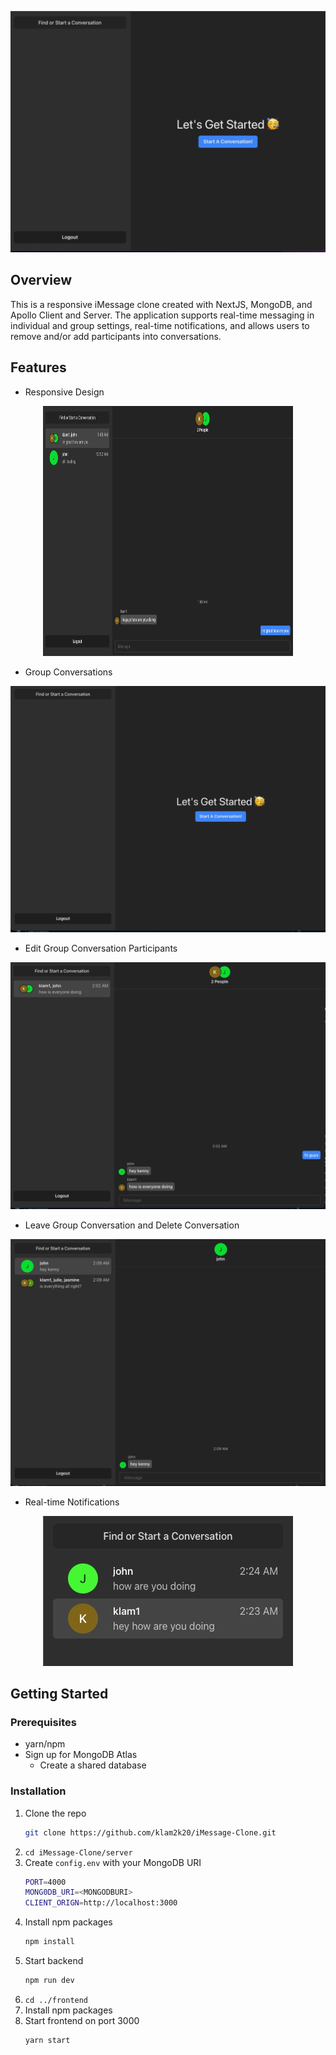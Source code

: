 <p align="center">
    <img src="imgs/demo.gif">
</p>

## Overview

This is a responsive iMessage clone created with NextJS, MongoDB, and Apollo Client and
Server. The application supports real-time messaging in individual and group settings,
real-time notifications, and allows users to remove and/or add participants into conversations.

## Features

- Responsive Design
<p align="center">
    <img src="imgs/responsive.gif" height="400" width="400">
</p>

- Group Conversations
<p align="center">
    <img src="imgs/group-conversation.gif">
</p>

- Edit Group Conversation Participants
<p align="center">
    <img src="imgs/edit-conversation.gif">
</p>

- Leave Group Conversation and Delete Conversation
<p align="center">
    <img src="imgs/delete-conversation.gif">
</p>

- Real-time Notifications
<p align="center">
    <img src="imgs/notification.gif">
</p>

## Getting Started

### Prerequisites

- yarn/npm
- Sign up for MongoDB Atlas
  - Create a shared database

### Installation

1. Clone the repo
   ```sh
   git clone https://github.com/klam2k20/iMessage-Clone.git
   ```
2. `cd iMessage-Clone/server`
3. Create `config.env` with your MongoDB URI
   ```sh
   PORT=4000
   MONG0DB_URI=<MONGODBURI>
   CLIENT_ORIGN=http://localhost:3000
   ```
4. Install npm packages
   ```sh
   npm install
   ```
5. Start backend
   ```sh
   npm run dev
   ```
6. `cd ../frontend`
7. Install npm packages
8. Start frontend on port 3000
   ```sh
   yarn start
   ```
